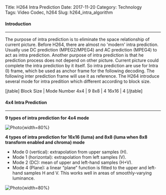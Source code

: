 Title: H264 Intra Prediction
Date: 2017-11-20
Category: Technology  
Tags: Video Codec, h264 
Slug: h264_intra_algorithm

#### __Introduction__
***
The purpose of intra prediction is to eliminate the space relationship of current picture. Before H264, there are almost no 'modern' intra prediction. Usually use DC prediction (MPEG2/MPEG4) and AC prediction (MPEG4) to act as intra prediction.
Another purpose of intra prediction is that he prediction process does not depend on other picture. Current picture could complete the intra prediction by it itself. So intra prediction are use for Intra (I) frame, which be used as anchor frame for the following decoding. The following inter prediction frame will use it as reference.
The H264 introduce several mode for intra predition which different according to block size.

[jtable]
Block Size | Mode Number
4x4 | 9
8x8 | 4
16x16 | 4
[/jtable]

#### __4x4 Intra Prediction__
***
__9 types of intra prediction for 4x4 mode__

![Photo]({attach}/blogs/blog_11_21_2017_h264_algorithm/h264_intra_4x4_intra_prediction_1.png){width=80%}

__4 types of intra prediction for 16x16 (luma) and 8x8 (luma when 8x8 transform enabled and chroma) mode__

* Mode 0 (vertical): extrapolation from upper samples (H).
* Mode 1 (horizontal): extrapolation from left samples (V).
* Mode 2 (DC): mean of upper and left-hand samples (H+V).
* Mode 4 (Plane): a linear “plane” function is fitted to the upper and left-hand samples H and V. This works well in areas of smoothly-varying luminance.

![Photo]({attach}/blogs/blog_11_21_2017_h264_algorithm/h264_intra_16x16_intra_prediction_1.png){width=80%}
